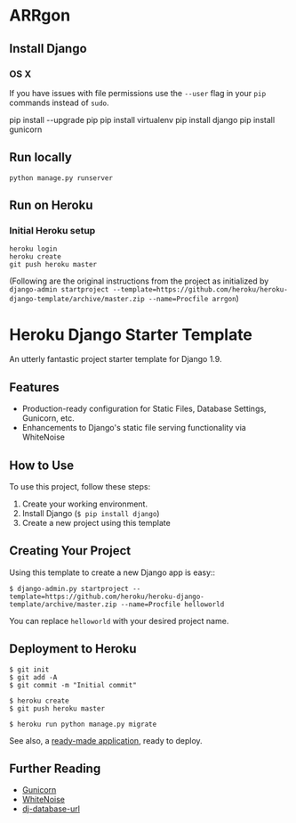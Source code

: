 # ARRgon

## Install Django
### OS X
If you have issues with file permissions use the `--user` flag in your `pip` commands instead of `sudo`.

   pip install --upgrade pip
   pip install virtualenv
   pip install django
   pip install gunicorn

## Run locally

    python manage.py runserver

## Run on Heroku
### Initial Heroku setup

    heroku login
    heroku create
    git push heroku master

(Following are the original instructions from the project as initialized by `django-admin startproject --template=https://github.com/heroku/heroku-django-template/archive/master.zip --name=Procfile arrgon`)
# Heroku Django Starter Template

An utterly fantastic project starter template for Django 1.9.

## Features

- Production-ready configuration for Static Files, Database Settings, Gunicorn, etc.
- Enhancements to Django's static file serving functionality via WhiteNoise

## How to Use

To use this project, follow these steps:

1. Create your working environment.
2. Install Django (`$ pip install django`)
3. Create a new project using this template

## Creating Your Project

Using this template to create a new Django app is easy::

    $ django-admin.py startproject --template=https://github.com/heroku/heroku-django-template/archive/master.zip --name=Procfile helloworld

You can replace ``helloworld`` with your desired project name.

## Deployment to Heroku

    $ git init
    $ git add -A
    $ git commit -m "Initial commit"

    $ heroku create
    $ git push heroku master

    $ heroku run python manage.py migrate

See also, a [ready-made application](https://github.com/heroku/python-getting-started), ready to deploy.

## Further Reading

- [Gunicorn](https://warehouse.python.org/project/gunicorn/)
- [WhiteNoise](https://warehouse.python.org/project/whitenoise/)
- [dj-database-url](https://warehouse.python.org/project/dj-database-url/)
